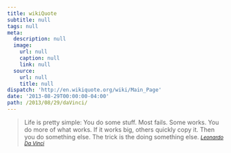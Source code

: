 ```yaml
---
title: wikiQuote
subtitle: null
tags: null
meta:
  description: null
  image:
    url: null
    caption: null
    link: null
  source:
    url: null
    title: null
dispatch: 'http://en.wikiquote.org/wiki/Main_Page'
date: '2013-08-29T00:00:00-04:00'
path: /2013/08/29/daVinci/
---
```



>Life is pretty simple: You do some stuff. Most fails. Some works. You do more of what works. If it works big, others quickly copy it. Then you do something else. The trick is the doing something else.
><small><cite>[Leonardo Da Vinci][1]</cite></small>

[1]: http://www.brainyquote.com/quotes/quotes/l/leonardoda120925.html

